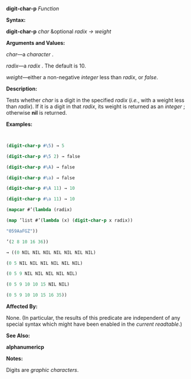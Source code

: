 **digit-char-p** *Function* 



**Syntax:** 



**digit-char-p** *char* &amp;optional *radix → weight* 



**Arguments and Values:** 



*char*—a *character* . 







 



 



*radix*—a *radix* . The default is 10. 



*weight*—either a non-negative *integer* less than *radix*, or *false*. 



**Description:** 



Tests whether *char* is a digit in the specified *radix* (*i.e.*, with a weight less than *radix*). If it is a digit in that *radix*, its weight is returned as an *integer* ; otherwise **nil** is returned. 



**Examples:**
```lisp
 

(digit-char-p #\5) → 5 

(digit-char-p #\5 2) → false 

(digit-char-p #\A) → false 

(digit-char-p #\a) → false 

(digit-char-p #\A 11) → 10 

(digit-char-p #\a 11) → 10 

(mapcar #’(lambda (radix) 

(map ’list #’(lambda (x) (digit-char-p x radix)) 

"059AaFGZ")) 

’(2 8 10 16 36)) 

→ ((0 NIL NIL NIL NIL NIL NIL NIL) 

(0 5 NIL NIL NIL NIL NIL NIL) 

(0 5 9 NIL NIL NIL NIL NIL) 

(0 5 9 10 10 15 NIL NIL) 

(0 5 9 10 10 15 16 35)) 


```
**Affected By:** 



None. (In particular, the results of this predicate are independent of any special syntax which might have been enabled in the *current readtable*.) 



**See Also:** 



**alphanumericp** 



**Notes:** 



Digits are *graphic characters*. 



